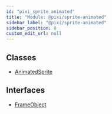 ```yaml
---
id: "pixi_sprite_animated"
title: "Module: @pixi/sprite-animated"
sidebar_label: "@pixi/sprite-animated"
sidebar_position: 0
custom_edit_url: null
---
```


## Classes

- [AnimatedSprite](../classes/pixi_sprite_animated.AnimatedSprite.md)

## Interfaces

- [FrameObject](../interfaces/pixi_sprite_animated.FrameObject.md)
